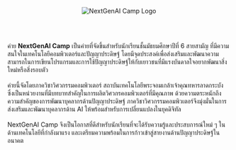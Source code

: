 <p align="center">
  <img src="https://avatars.githubusercontent.com/u/174191896?s=200&v=4" alt="NextGenAI Camp Logo"/>
</p>
<br /><br />

ค่าย **NextGenAI Camp** เป็นค่ายที่จัดขึ้นสำหรับนักเรียนชั้นมัธยมศึกษาปีที่ 6 สายสามัญ ที่มีความสนใจในเทคโนโลยีคอมพิวเตอร์และปัญญาประดิษฐ์ โดยมีจุดประสงค์เพื่อส่งเสริมและพัฒนาความสามารถในการเขียนโปรแกรมและการใช้ปัญญาประดิษฐ์ให้กับเยาวชนที่มีแรงบันดาลใจอยากพัฒนาสิ่งใหม่หรือสิ่งรอบตัว<br /><br />
ค่ายนี้จัดโดยภาควิชาวิศวกรรมคอมพิวเตอร์ สถาบันเทคโนโลยีพระจอมเกล้าเจ้าคุณทหารลาดกระบัง ซึ่งเป็นหน่วยงานที่มีบทบาทสำคัญในการผลิตวิศวกรคอมพิวเตอร์ที่มีคุณภาพ ด้วยความตระหนักถึงความสำคัญของการพัฒนาบุคลากรด้านปัญญาประดิษฐ์ ภาควิชาวิศวกรรมคอมพิวเตอร์จึงมุ่งมั่นในการส่งเสริมและพัฒนาบุคลากรด้าน AI ให้พร้อมสำหรับการเปลี่ยนแปลงในยุคดิจิทัล<br /> <br />
NextGenAI Camp จึงเป็นโอกาสที่ดีสำหรับนักเรียนที่จะได้รับความรู้และประสบการณ์ใหม่ ๆ ในด้านเทคโนโลยีที่กำลังมาแรง และเตรียมความพร้อมในการก้าวเข้าสู่สายงานด้านปัญญาประดิษฐ์ในอนาคต

